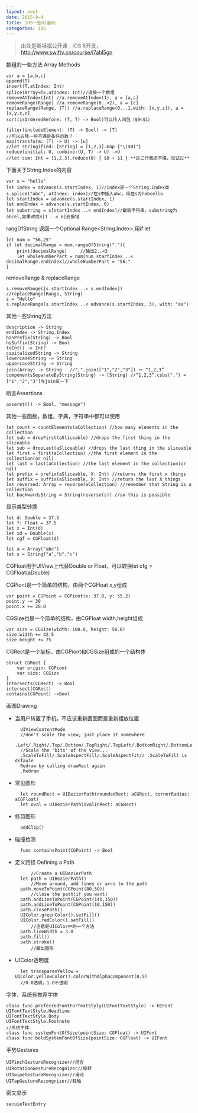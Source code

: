 ```yaml
---
layout: post
date: 2015-9-4
title: iOS一些UI基础
categories: iOS
---
```

>出处是斯坦福公开课：iOS 8开发，http://www.swiftv.cn/course/i7ahl5gn

数组的一些方法 Array<T> Methods

	var a = [a,b,c]
	append(T)
	insert(T,atIndex: Int)
	splice(Array<T>,atIndex: Int)//连接一个数组
	removeAtIndex(Int) //a.removeAtIndex(1), a = [a,c]
	removeRange(Range) //a.removeRange(0..<2), a = [c]
	replaceRange(Range, [T]) //a.replaceRange(0...1,with: [x,y,z]), a = [x,y,z,c]
	sort(isOrderedBefore: (T, T) -> Bool)可以传人闭包（$0<$1）
	
	filter(includeElement: (T) -> Bool) -> [T] 
	//可以去除一些不满足条件的数？
	map(transform: (T) -> U) -> [u]
	//let stringified: [String] = [1,2,3].map {"\($0)"} 
	reduce(initial: U, combine:(U, T) -> U) ->U
	//let sum: Int = [1,2,3].reduce(0) { $0 + $1 } **这三行我还不懂，没试过**

下面关于String.Index的内容

	var s = "hello"
	let index = advance(s.startIndex, 1)//index是一个String.Index类
	s.splice("abc", atIndex: index)//在s中插入abc，现在s为habcello
	let startIndex = advance(s.startIndex, 1)
	let endIndex = advance(s.startIndex, 6)
	let substring = s[startIndex ..< endIndex]//截取字符串，substring为abcel,如果改成s[1 ..< 6]会报错
	
rangOfString 返回一个Optional Range<String.Index>,用if let

	let num = "56.25"
	if let decimalRange = num.rangeOfString("."){
		print(decimalRange)		//输出2..<3
		let wholeNumberPart = num[num.startIndex ..< decimalRange.endIndex]//wholeNumberPart = "56."
	}

removeRange & replaceRange

	s.removeRange([s.startIndex ..< s.endIndex])
	//replaceRange(Range, String)
	s = "Hello"
	s.replaceRange(s.startIndex ..< advance(s.startIndex, 3), with: "aa")

其他一些String方法
	
	description -> String
	endIndex -> String.Index
	hasPrefix(String) -> Bool
	hsSuffix(String) -> Bool
	toInt() -> Int?
	capitalizedString -> String
	lowercaseString -> String
	uppercaseString -> String
	join(Array) -> String	//",".join(["1","2","3"]) ＝ “1,2,3”
	componentsSeparateByString(String) -> [String] //“1,2,3”.csbs(",") = ["1","2","3"]与join反一下
	
断言Assertions

	asseret(() -> Bool. "message")

其他一些函数，数组，字典，字符串中都可以使用

	let count = countElements(aCollection) //how many elements in the collection
	let sub = dropFirst(aSliceable) //drops the first thing in the sliceable
	let sub = dropLast(aSliceable) //drops the last thing in the sliceable
	let first = first(aCollection) //the first element in the collection(or nil)
	let last = last(aCollection) //the last element in the collection(or nil)
	let prefix = prefix(aSliceable, X: Int) //returns the first x things
	let suffix = suffix(aSliceable, X: Int) //return the last X things
	let reversed: Array = reverse(aCollection) //remember that String is a collection
	let backwardsString = String(reverse(s)) //so this is possible
	
显示类型转换

	let d: Double = 37.5
	let f: Float = 37.5
	let x = Int(d)
	let xd = Double(x)
	let cgf = CGFloat(d)
	
	let a = Array("abc")
	let s = String("a","b","c")
	
CGFloat用于UIView上代替Double or Float，可以转换let cfg = CGFloat(aDouble)

CGPiont是一个简单的结构，由两个CGFloat x,y组成
	
	var point = CGPoint = CGPiont(x: 37.0, y: 55.2)
	point.y -= 30
	point.x += 20.0
	
CGSize也是一个简单的结构，由CGFloat width,height组成

	var size = CGSize(width: 100.0, height: 50.0)
	size.width += 42.5
	size.height += 75

CGRect是一个坐标，由CGPiont和CGSize组成的一个结构体

	struct CGRect {
		var origin: CGPiont
		var size: CGSize
	}
	intersects(CGRect) -> Bool
	intersect(CGRect)
	contains(CGPoint) ->Bool

画图Drawing

* 当用户转置了手机，不应该重新画图而是重新摆放位置

		UIViewContentMode
		//don't scale the view, just place it somewhere
		.Left/.Right/.Top/.Bottom/.TopRight/.TopLeft/.BottomRight/.BottomLeft/.Center
		//Scale the "bits" of the view...
		.ScaleToFill/.ScaleAspectFill/.ScaleAspectFit// .ScaleToFill is defaule
		Redraw by calling drawRect again
		.Redraw


* 常见图形

		let roundRect = UIBezierPath(roundedRect: aCGRect, cornerRadius: aCGFloat)
		let oval = UIBezierPath(ovalInRect: aCGRect)

* 修剪图形

		addClip()

* 碰撞检测
		
		func containsPoint(CGPoint) -> Bool
		
* 定义路径 Defining a Path
		
			//Create a UIBezierPath
		let path = UIBezierPath()
			//Move around, add lines or arcs to the path
		path.moveToPoint(CGPoint(80,50))
			//close the path(if you want)
		path.addLineToPoint(CGPoint(140,150))
		path.addLineToPoint(CGPoint(10,150))
		path.closePath()
		UIColor.greenColor().setFill()
		UIColor.redColor().setFill()
			//注意是UIColor中的一个方法
		path.lineWidth = 3.0
		path.fill()
		path.stroke()
			//画出图形

* UIColor透明度

		let transparenYellow = UIColor.yellowColor().colorWithAlphaComponent(0.5)
		//0.0透明，1.0不透明

字体，系统有推荐字体
	
	class func preferredFontForTextStyly(UIFontTextStyle) -> UIFont
	UIFontTextStyle.Headline
	UIFontTextStyle.Body
	UIFontTextStyle.Footnote
	//系统字体
	class func systemFontOfSize(pointSize: CGFloat) -> UIFont
	class func boldSystemFontOfSize(pointSize: CGFloat) -> UIFont

手势Gestures

	UIPinchGestureRecognizer//捏合
	UIRotationGestureRecognizer//旋转
	UISwipeGestureRecognizer//滑动
	UITapGestureRecongnizer//轻触
	
密文显示

	secuieTextEntry